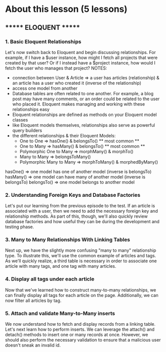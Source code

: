 # About this lesson (5 lessons)

## ***** ELOQUENT *****
### 1. Basic Eloquent Relationships
Let's now switch back to Eloquent and begin discussing relationships. For example, if I have a $user instance, how might I fetch all projects that were created by that user? Or if I instead have a $project instance, how would I fetch the user who manages that project?
NOTES:
- connection between User & Article => a user has articles (relationship) & an article has a user who created it (inverse of the relationship)
- access one model from another
- Database tables are often related to one another. For example, a blog post may have many comments, or an order could be related to the user who placed it. Eloquent makes managing and working with these relationships easy
- Eloquent relationships are defined as methods on your Eloquent model classes
- like Eloquent models themselves, relationships also serve as powerful query builders
- the different relationships & their Eloquent Models:
    - One to One => hasOne() & belongsTo() ** most common **
    - One to Many => hasMany() & belongsTo() ** most common **
    - Polymorphic One to Many => morphMany() & morphTo()
    - Many to Many => belongsToMany()
    - Polymorphic Many to Many => morphToMany() & morphedByMany()

hasOne() => one model has one of another model (inverse is belongsTo)
hasMany() => one model can have many of another model (inverse is belongsTo)
belongsTo() => one model belongs to another model

### 2. Understanding Foreign Keys and Database Factories
Let's put our learning from the previous episode to the test. If an article is associated with a user, then we need to add the necessary foreign key and relationship methods. As part of this, though, we'll also quickly review database factories and how useful they can be during the development and testing phase.

### 3. Many to Many Relationships With Linking Tables
Next up, we have the slightly more confusing "many to many" relationship type. To illustrate this, we'll use the common example of articles and tags. As we'll quickly realize, a third table is necessary in order to associate one article with many tags, and one tag with many articles.

### 4. Display all tags under each article
Now that we've learned how to construct many-to-many relationships, we can finally display all tags for each article on the page. Additionally, we can now filter all articles by tag.

### 5. Attach and validate Many-to-Many inserts
We now understand how to fetch and display records from a linking table. Let's next learn how to perform inserts. We can leverage the attach() and detach() methods to insert one or many records at once. However, we should also perform the necessary validation to ensure that a malicious user doesn't sneak an invalid id.




